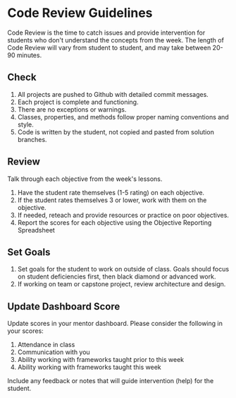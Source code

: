 # Code Review Guidelines

Code Review is the time to catch issues and provide intervention for students who don't understand the concepts from the week. The length of Code Review will vary from student to student, and may take between 20-90 minutes.

## Check

1. All projects are pushed to Github with detailed commit messages.
2. Each project is complete and functioning.
3. There are no exceptions or warnings.
4. Classes, properties, and methods follow proper naming conventions and style.
5. Code is written by the student, not copied and pasted from solution branches.

## Review

Talk through each objective from the week's lessons.

1. Have the student rate themselves (1-5 rating) on each objective.
2. If the student rates themselves 3 or lower, work with them on the objective.
3. If needed, reteach and provide resources or practice on poor objectives.
4. Report the scores for each objective using the Objective Reporting Spreadsheet

## Set Goals

1. Set goals for the student to work on outside of class. Goals should focus on student deficiencies first, then black diamond or advanced work.
2. If working on team or capstone project, review architecture and design.

## Update Dashboard Score

Update scores in your mentor dashboard. Please consider the following in your scores:

1. Attendance in class
2. Communication with you
3. Ability working with frameworks taught prior to this week
4. Ability working with frameworks taught this week

Include any feedback or notes that will guide intervention (help) for the student.
